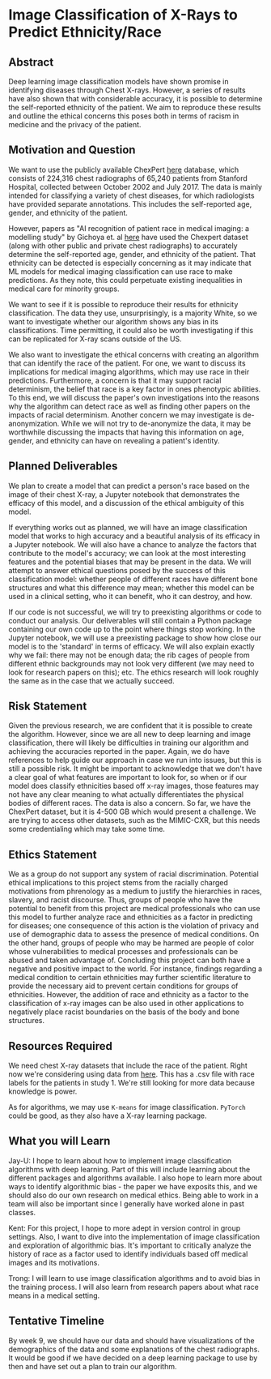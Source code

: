 # Image Classification of X-Rays to Predict Ethnicity/Race

## Abstract

Deep learning image classification models have shown promise in identifying diseases through Chest X-rays. However, a series of results have also shown that with considerable accuracy, it is possible to determine the self-reported ethnicity of the patient. We aim to reproduce these results and outline the ethical concerns this poses both in terms of racism in medicine and the privacy of the patient.

## Motivation and Question

We want to use the publicly available ChexPert [here](https://stanfordmlgroup.github.io/competitions/chexpert/) database, which consists of 224,316 chest radiographs of 65,240 patients from Stanford Hospital, collected between October 2002 and July 2017. The data is mainly intended for classifying a variety of chest diseases, for which radiologists have provided separate annotations. This includes the self-reported age, gender, and ethnicity of the patient.

However, papers as "AI recognition of patient race in medical imaging: a modelling study" by Gichoya et. al [here](https://www.thelancet.com/journals/landig/article/PIIS2589-7500(22)00063-2/fulltext) have used the Chexpert dataset (along with other public and private chest radiographs) to accurately determine the self-reported age, gender, and ethnicity of the patient. That ethnicity can be detected is especially concerning as it may indicate that ML models for medical imaging classification can use race to make predictions. As they note, this could perpetuate existing inequalities in medical care for minority groups.

We want to see if it is possible to reproduce their results for ethnicity classification. The data they use, unsurprisingly, is a majority White, so we want to investigate whether our algorithm shows any bias in its classifications. Time permitting, it could also be worth investigating if this can be replicated for X-ray scans outside of the US.

We also want to investigate the ethical concerns with creating an algorithm that can identify the race of the patient. For one, we want to discuss its implications for medical imaging algorithms, which may use race in their predictions. Furthermore, a concern is that it may support racial determinism, the belief that race is a key factor in ones phenotypic abilities. To this end, we will discuss the paper's own investigations into the reasons why the algorithm can detect race as well as finding other papers on the impacts of racial determinism. Another concern we may investigate is de-anonymization. While we will not try to de-anonymize the data, it may be worthwhile discussing the impacts that having this information on age, gender, and ethnicity can have on revealing a patient's identity.

## Planned Deliverables

We plan to create a model that can predict a person's race based on the image of their chest X-ray, a Jupyter notebook that demonstrates the efficacy of this model, and a discussion of the ethical ambiguity of this model.

If everything works out as planned, we will have an image classification model that works to high accuracy and a beautiful analysis of its efficacy in a Jupyter notebook. We will also have a chance to analyze the factors that contribute to the model's accuracy; we can look at the most interesting features and the potential biases that may be present in the data. We will attempt to answer ethical questions posed by the success of this classification model: whether people of different races have different bone structures and what this difference may mean; whether this model can be used in a clinical setting, who it can benefit, who it can destroy, and how.

If our code is not successful, we will try to preexisting algorithms or code to conduct our analysis. Our deliverables will still contain a Python package containing our own code up to the point where things stop working. In the Jupyter notebook, we will use a preexisting package to show how close our model is to the 'standard' in terms of efficacy. We will also explain exactly why we fail: there may not be enough data; the rib cages of people from different ethnic backgrounds may not look very different (we may need to look for research papers on this); etc. The ethics research will look roughly the same as in the case that we actually succeed.

## Risk Statement

Given the previous research, we are confident that it is possible to create the algorithm. However, since we are all new to deep learning and image classification, there will likely be difficulties in training our algorithm and achieving the accuracies reported in the paper. Again, we do have references to help guide our approach in case we run into issues, but this is still a possible risk. It might be important to acknowledge that we don't have a clear goal of what features are important to look for, so when or if our model does classify ethnicities based off x-ray images, those features may not have any clear meaning to what actually differentiates the physical bodies of different races. The data is also a concern. So far, we have the ChexPert dataset, but it is 4-500 GB which would present a challenge. We are trying to access other datasets, such as the MIMIC-CXR, but this needs some credentialing which may take some time.

## Ethics Statement

We as a group do not support any system of racial discrimination. Potential ethical implications to this project stems from the racially charged motivations from phrenology as a medium to justify the hierarchies in races, slavery, and racist discourse. Thus, groups of people who have the potential to benefit from this project are medical professionals who can use this model to further analyze race and ethnicities as a factor in predicting for diseases; one consequence of this action is the violation of privacy and use of demographic data to assess the presence of medical conditions. On the other hand, groups of people who may be harmed are people of color whose vulnerabilities to medical processes and professionals can be abused and taken advantage of. Concluding this project can both have a negative and positive impact to the world. For instance, findings regarding a medical condition to certain ethnicities may further scientific literature to provide the necessary aid to prevent certain conditions for groups of ethnicities. However, the addition of race and ethnicity as a factor to the classification of x-ray images can be also used in other applications to negatively place racist boundaries on the basis of the body and bone structures.

## Resources Required

We need chest X-ray datasets that include the race of the patient. Right now we're considering using data from [here](https://stanfordaimi.azurewebsites.net/datasets/192ada7c-4d43-466e-b8bb-b81992bb80cf). This has a .csv file with race labels for the patients in study 1. We're still looking for more data because knowledge is power.

As for algorithms, we may use `K-means` for image classification. `PyTorch` could be good, as they also have a X-ray learning package.

## What you will Learn

Jay-U: I hope to learn about how to implement image classification algorithms with deep learning. Part of this will include learning about the different packages and algorithms available. I also hope to learn more about ways to identify algorithmic bias - the paper we have exposits this, and we should also do our own research on medical ethics. Being able to work in a team will also be important since I generally have worked alone in past classes.

Kent: For this project, I hope to more adept in version control in group settings. Also, I want to dive into the implementation of image classification and exploration of algorithmic bias. It's important to critically analyze the history of race as a factor used to identify individuals based off medical images and its motivations.

Trong: I will learn to use image classification algorithms and to avoid bias in the training process. I will also learn from research papers about what race means in a medical setting.

## Tentative Timeline

By week 9, we should have our data and should have visualizations of the demographics of the data and some explanations of the chest radiographs. It would be good if we have decided on a deep learning package to use by then and have set out a plan to train our algorithm.

